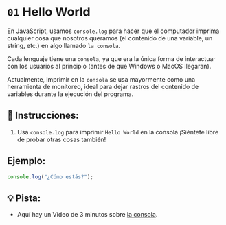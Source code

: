 # `01` Hello World

En JavaScript, usamos `console.log` para hacer que el computador imprima cualquier cosa que nosotros queramos (el contenido de una variable, un string, etc.) en algo llamado `la consola`.

Cada lenguaje tiene una `consola`, ya que era la única forma de interactuar con los usuarios al principio (antes de que Windows o MacOS llegaran). 

Actualmente, imprimir en la `consola` se usa mayormente como una herramienta de monitoreo, ideal para dejar rastros del contenido de variables durante la ejecución del programa.

## 📝 Instrucciones:

1. Usa `console.log` para imprimir `Hello World` en la consola ¡Siéntete libre de probar otras cosas también!


## Ejemplo:

```js
console.log("¿Cómo estás?");
```

## 💡 Pista:

+ Aquí hay un Video de 3 minutos sobre [la consola](https://www.youtube.com/watch?v=1RlkftxAo-M).
